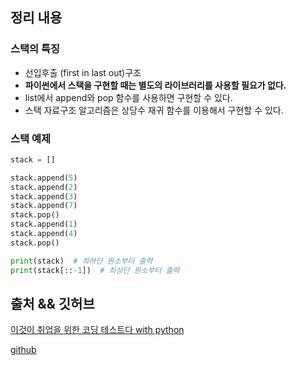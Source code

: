 ## 정리 내용
### 스택의 특징
- 선입후출 (first in last out)구조
- **파이썬에서 스택을 구현할 때는 별도의 라이브러리를 사용할 필요가 없다.**
- list에서 append와 pop 함수를 사용하면 구현할 수 있다.
- 스택 자료구조 알고리즘은 상당수 재귀 함수를 이용해서 구현할 수 있다.

### 스택 예제
```python
stack = []

stack.append(5)
stack.append(2)
stack.append(3)
stack.append(7)
stack.pop()
stack.append(1)
stack.append(4)
stack.pop()

print(stack)  # 최하단 원소부터 출력
print(stack[::-1])  # 최상단 원소부터 출력
```

## 출처 && 깃허브
[이것이 취업을 위한 코딩 테스트다 with python](http://www.yes24.com/Product/Goods/91433923)

[github](https://github.com/KYUSEONGHAN/python-for-coding-test)
